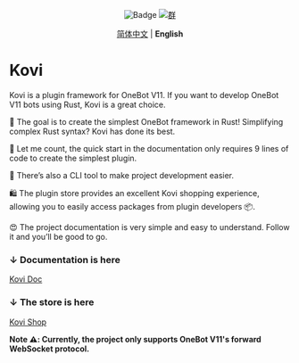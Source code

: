 <div align="center">

![Badge](https://img.shields.io/badge/OneBot-11-black) [![群](https://img.shields.io/badge/QQ%E7%BE%A4-857054777-54aeff)](https://qm.qq.com/q/kmpSBOVaCI)

[简体中文](README.md) | **English**

</div>

# Kovi

Kovi is a plugin framework for OneBot V11. If you want to develop OneBot V11 bots using Rust, Kovi is a great choice.

🎯 The goal is to create the simplest OneBot framework in Rust! Simplifying complex Rust syntax? Kovi has done its best.

🤔 Let me count, the quick start in the documentation only requires 9 lines of code to create the simplest plugin.

🥁 There’s also a CLI tool to make project development easier.

🛍️ The plugin store provides an excellent Kovi shopping experience, allowing you to easily access packages from plugin developers 📦.

😍 The project documentation is very simple and easy to understand. Follow it and you’ll be good to go.

### ↓ Documentation is here

[Kovi Doc](https://thricecola.github.io/kovi-doc/)

### ↓ The store is here

[Kovi Shop](https://kovi.thricecola.com/start/plugins.html)

**Note ⚠️: Currently, the project only supports OneBot V11's forward WebSocket protocol.**
